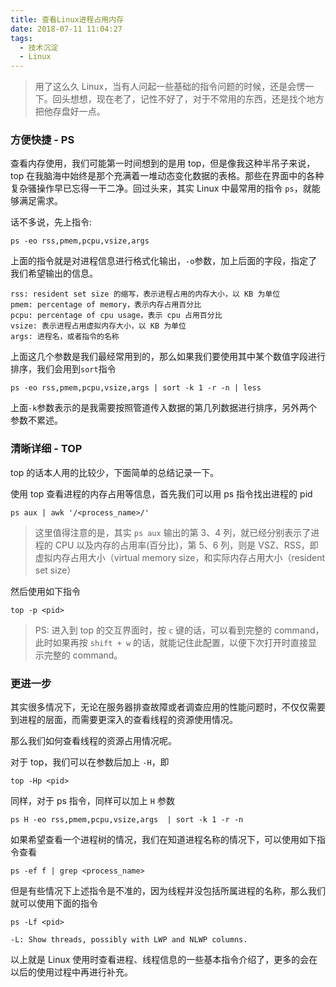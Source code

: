 ```yaml
---
title: 查看Linux进程占用内存
date: 2018-07-11 11:04:27
tags:
  - 技术沉淀
  - Linux
---
```



>用了这么久 Linux，当有人问起一些基础的指令问题的时候，还是会愣一下。回头想想，现在老了，记性不好了，对于不常用的东西，还是找个地方把他存盘好一点。

### 方便快捷 - PS

查看内存使用，我们可能第一时间想到的是用 top，但是像我这种半吊子来说，top 在我脑海中始终是那个充满着一堆动态变化数据的表格。那些在界面中的各种复杂骚操作早已忘得一干二净。回过头来，其实 Linux 中最常用的指令 `ps`，就能够满足需求。

话不多说，先上指令:

  `ps -eo rss,pmem,pcpu,vsize,args`

上面的指令就是对进程信息进行格式化输出，`-o`参数，加上后面的字段，指定了我们希望输出的信息。

  ```
  rss: resident set size 的缩写，表示进程占用的内存大小，以 KB 为单位
  pmem: percentage of memory，表示内存占用百分比
  pcpu: percentage of cpu usage，表示 cpu 占用百分比
  vsize: 表示进程占用虚拟内存大小，以 KB 为单位
  args: 进程名，或者指令的名称
  ```

上面这几个参数是我们最经常用到的，那么如果我们要使用其中某个数值字段进行排序，我们会用到`sort`指令

  `ps -eo rss,pmem,pcpu,vsize,args | sort -k 1 -r -n | less`

上面`-k`参数表示的是我需要按照管道传入数据的第几列数据进行排序，另外两个参数不累述。

### 清晰详细 - TOP

top 的话本人用的比较少，下面简单的总结记录一下。

使用 top 查看进程的内存占用等信息，首先我们可以用 ps 指令找出进程的 pid

  `ps aux | awk '/<process_name>/'`

> 这里值得注意的是，其实 `ps aux` 输出的第 3、4 列，就已经分别表示了进程的 CPU 以及内存的占用率(百分比)，第 5、6 列，则是 VSZ、RSS，即虚拟内存占用大小（virtual memory size，和实际内存占用大小（resident set size）

然后使用如下指令

  `top -p <pid>`

> PS: 进入到 top 的交互界面时，按 `c` 键的话，可以看到完整的 command，此时如果再按 `shift + w` 的话，就能记住此配置，以便下次打开时直接显示完整的 command。

### 更进一步

其实很多情况下，无论在服务器排查故障或者调查应用的性能问题时，不仅仅需要到进程的层面，而需要更深入的查看线程的资源使用情况。

那么我们如何查看线程的资源占用情况呢。

对于 top，我们可以在参数后加上 `-H`，即

  `top -Hp <pid>`

同样，对于 ps 指令，同样可以加上 `H` 参数

  `ps H -eo rss,pmem,pcpu,vsize,args  | sort -k 1 -r -n`

如果希望查看一个进程树的情况，我们在知道进程名称的情况下，可以使用如下指令查看

  `ps -ef f | grep <process_name>`

但是有些情况下上述指令是不准的，因为线程并没包括所属进程的名称，那么我们就可以使用下面的指令

  ```
  ps -Lf <pid>

  -L: Show threads, possibly with LWP and NLWP columns.
  ```

以上就是 Linux 使用时查看进程、线程信息的一些基本指令介绍了，更多的会在以后的使用过程中再进行补充。
